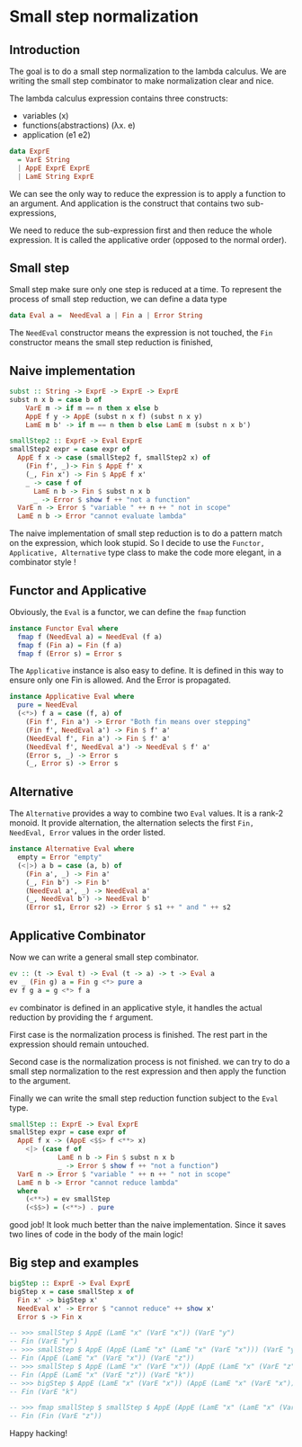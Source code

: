 # Small step normalization

## Introduction

The goal is to do a small step normalization to the lambda calculus.
We are writing the small step combinator to make normalization clear and nice.

The lambda calculus expression contains three constructs:

- variables (x)
- functions(abstractions) (λx. e)
- application (e1 e2)

```haskell
data ExprE
  = VarE String
  | AppE ExprE ExprE
  | LamE String ExprE
```

We can see the only way to reduce the expression is to apply a function to an argument.
And application is the construct that contains two sub-expressions,

We need to reduce the sub-expression first and then reduce the whole expression. It is called the applicative order (opposed to the normal order).

## Small step

Small step make sure only one step is reduced at a time.
To represent the process of small step reduction, we can define
a data type

```haskell
data Eval a =  NeedEval a | Fin a | Error String 
```

The `NeedEval` constructor means the expression is not touched,
the `Fin` constructor means the small step reduction is finished,

## Naive implementation

```haskell
subst :: String -> ExprE -> ExprE -> ExprE
subst n x b = case b of
    VarE m -> if m == n then x else b
    AppE f y -> AppE (subst n x f) (subst n x y)
    LamE m b' -> if m == n then b else LamE m (subst n x b')

smallStep2 :: ExprE -> Eval ExprE
smallStep2 expr = case expr of
  AppE f x -> case (smallStep2 f, smallStep2 x) of
    (Fin f', _)-> Fin $ AppE f' x
    (_, Fin x') -> Fin $ AppE f x'
    _ -> case f of 
      LamE n b -> Fin $ subst n x b 
      _ -> Error $ show f ++ "not a function"
  VarE n -> Error $ "variable " ++ n ++ " not in scope"
  LamE n b -> Error "cannot evaluate lambda"
```

The naive implementation of small step reduction is to do a pattern match on the expression, which look stupid.
So I decide to use the `Functor, Applicative, Alternative` type class to make the code more elegant, in a combinator style !

## Functor and Applicative

Obviously, the `Eval` is a functor, we can define the `fmap` function

```haskell
instance Functor Eval where
  fmap f (NeedEval a) = NeedEval (f a)
  fmap f (Fin a) = Fin (f a)
  fmap f (Error s) = Error s
```

The `Applicative` instance is also easy to define.
It is defined in this way to ensure only one Fin is allowed.
And the Error is propagated.

```haskell
instance Applicative Eval where
  pure = NeedEval
  (<*>) f a = case (f, a) of
    (Fin f', Fin a') -> Error "Both fin means over stepping"
    (Fin f', NeedEval a') -> Fin $ f' a'
    (NeedEval f', Fin a') -> Fin $ f' a'
    (NeedEval f', NeedEval a') -> NeedEval $ f' a'
    (Error s, _) -> Error s
    (_, Error s) -> Error s
```

## Alternative

The `Alternative` provides a way to combine two `Eval` values.
It is a rank-2 monoid.
It provide alternation, the alternation selects the first `Fin, NeedEval, Error` values in the order listed.

```haskell
instance Alternative Eval where
  empty = Error "empty"
  (<|>) a b = case (a, b) of
    (Fin a', _) -> Fin a'
    (_, Fin b') -> Fin b'
    (NeedEval a', _) -> NeedEval a'
    (_, NeedEval b') -> NeedEval b'
    (Error s1, Error s2) -> Error $ s1 ++ " and " ++ s2
```

## Applicative Combinator

Now we can write a general small step combinator.

```haskell
ev :: (t -> Eval t) -> Eval (t -> a) -> t -> Eval a
ev _ (Fin g) a = Fin g <*> pure a
ev f g a = g <*> f a
```

`ev` combinator is defined in an applicative style, it handles the actual reduction by providing the `f` argument.

First case is the normalization process is finished.
The rest part in the expression should remain untouched.

Second case is the normalization process is not finished.
we can try to do a small step normalization to the rest expression
and then apply the function to the argument.

Finally we can write the small step reduction function subject to the
`Eval` type.

```haskell
smallStep :: ExprE -> Eval ExprE
smallStep expr = case expr of
  AppE f x -> (AppE <$$> f <**> x) 
    <|> (case f of 
            LamE n b -> Fin $ subst n x b 
            _ -> Error $ show f ++ "not a function")
  VarE n -> Error $ "variable " ++ n ++ " not in scope"
  LamE n b -> Error "cannot reduce lambda"
  where 
    (<**>) = ev smallStep
    (<$$>) = (<**>) . pure
```

good job! It look much better than the naive implementation.
Since it saves two lines of code in the body of the main logic!

## Big step and examples

```haskell
bigStep :: ExprE -> Eval ExprE
bigStep x = case smallStep x of
  Fin x' -> bigStep x'
  NeedEval x' -> Error $ "cannot reduce" ++ show x'
  Error s -> Fin x

-- >>> smallStep $ AppE (LamE "x" (VarE "x")) (VarE "y")
-- Fin (VarE "y")
-- >>> smallStep $ AppE (AppE (LamE "x" (LamE "x" (VarE "x"))) (VarE "y")) (VarE "z")
-- Fin (AppE (LamE "x" (VarE "x")) (VarE "z"))
-- >>> smallStep $ AppE (LamE "x" (VarE "x")) (AppE (LamE "x" (VarE "z")) (VarE "k"))
-- Fin (AppE (LamE "x" (VarE "z")) (VarE "k"))
-- >>> bigStep $ AppE (LamE "x" (VarE "x")) (AppE (LamE "x" (VarE "x")) (VarE "k"))
-- Fin (VarE "k")

-- >>> fmap smallStep $ smallStep $ AppE (AppE (LamE "x" (LamE "x" (VarE "x"))) (VarE "y")) (VarE "z")
-- Fin (Fin (VarE "z"))
```

Happy hacking!
